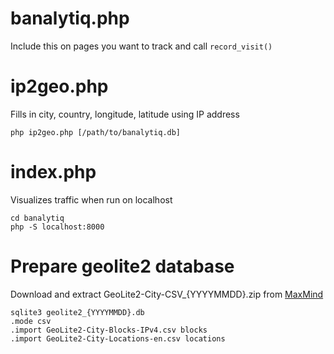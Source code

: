 # banalytiq.php 
Include this on pages you want to track and call `record_visit()`

# ip2geo.php
Fills in city, country, longitude, latitude using IP address
```
php ip2geo.php [/path/to/banalytiq.db]
```

# index.php
Visualizes traffic when run on localhost
```
cd banalytiq
php -S localhost:8000
```

# Prepare geolite2 database
Download and extract GeoLite2-City-CSV_{YYYYMMDD}.zip from [MaxMind](https://dev.maxmind.com)
```
sqlite3 geolite2_{YYYYMMDD}.db
.mode csv
.import GeoLite2-City-Blocks-IPv4.csv blocks
.import GeoLite2-City-Locations-en.csv locations
```